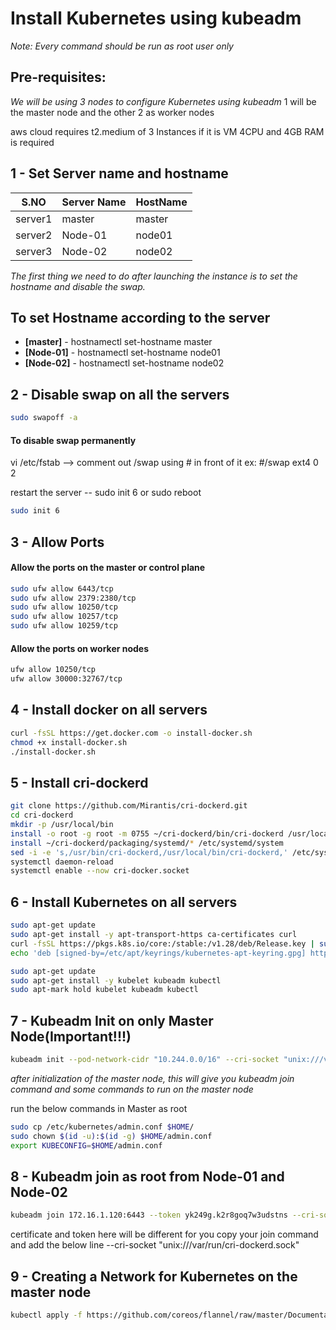# Install Kubernetes using kubeadm

_Note: Every command should be run as root user only_

## Pre-requisites:
_We will be using 3 nodes to configure Kubernetes using kubeadm_
1 will be the master node and the other 2 as worker nodes

aws cloud requires t2.medium of 3 Instances
if it is VM 4CPU and 4GB RAM is required

## 1 - Set Server name and hostname
| S.NO | Server Name | HostName |
| ---- | ----------- | -------- |
| server1	| master | master |
| server2	| Node-01	| node01 |
| server3	|	Node-02	| node02 |

_The first thing we need to do after launching the instance is to set the hostname and disable the swap._


## To set Hostname according to the server

- __[master]__    - hostnamectl set-hostname master
- __[Node-01]__   - hostnamectl set-hostname node01
- __[Node-02]__   - hostnamectl set-hostname node02


## 2 - Disable swap on all the servers
```sh
sudo swapoff -a
```
#### To disable swap permanently
vi /etc/fstab  --> comment out /swap using # in front of it
ex: #/swap ext4 0 2

restart the server -- sudo init 6 or sudo reboot
```sh
sudo init 6
```

## 3 - Allow Ports

#### Allow the ports on the master or control plane
```sh
sudo ufw allow 6443/tcp
sudo ufw allow 2379:2380/tcp
sudo ufw allow 10250/tcp
sudo ufw allow 10257/tcp
sudo ufw allow 10259/tcp
```

#### Allow the ports on worker nodes
```sh
ufw allow 10250/tcp
ufw allow 30000:32767/tcp
```

## 4 - Install docker on all servers
```sh
curl -fsSL https://get.docker.com -o install-docker.sh
chmod +x install-docker.sh
./install-docker.sh
```

## 5 - Install cri-dockerd
```sh
git clone https://github.com/Mirantis/cri-dockerd.git
cd cri-dockerd
mkdir -p /usr/local/bin
install -o root -g root -m 0755 ~/cri-dockerd/bin/cri-dockerd /usr/local/bin/cri-dockerd
install ~/cri-dockerd/packaging/systemd/* /etc/systemd/system
sed -i -e 's,/usr/bin/cri-dockerd,/usr/local/bin/cri-dockerd,' /etc/systemd/system/cri-docker.service
systemctl daemon-reload
systemctl enable --now cri-docker.socket
```

## 6 - Install Kubernetes on all servers
```sh
sudo apt-get update
sudo apt-get install -y apt-transport-https ca-certificates curl
curl -fsSL https://pkgs.k8s.io/core:/stable:/v1.28/deb/Release.key | sudo gpg --dearmor -o /etc/apt/keyrings/kubernetes-apt-keyring.gpg
echo 'deb [signed-by=/etc/apt/keyrings/kubernetes-apt-keyring.gpg] https://pkgs.k8s.io/core:/stable:/v1.28/deb/ /' | sudo tee /etc/apt/sources.list.d/kubernetes.list
```
```sh
sudo apt-get update
sudo apt-get install -y kubelet kubeadm kubectl
sudo apt-mark hold kubelet kubeadm kubectl
```

## 7 - Kubeadm Init on only Master Node(Important!!!)
```sh
kubeadm init --pod-network-cidr "10.244.0.0/16" --cri-socket "unix:///var/run/cri-dockerd.sock"
```

_after initialization of the master node, this will give you kubeadm join command and some commands to run on the master node_

run the below commands in Master as root
```sh
sudo cp /etc/kubernetes/admin.conf $HOME/
sudo chown $(id -u):$(id -g) $HOME/admin.conf
export KUBECONFIG=$HOME/admin.conf
```

## 8 - Kubeadm join as root from Node-01 and Node-02
```sh
kubeadm join 172.16.1.120:6443 --token yk249g.k2r8goq7w3udstns --cri-socket "unix:///var/run/cri-dockerd.sock" --discovery-token-ca-cert-hash sha256:06eaaa2c442aee7ba072c2ce7322c9f089ee8be4bddf1bae706bc1f79b454cfc
```
certificate and token here will be different for you copy your join command and add the below line
--cri-socket "unix:///var/run/cri-dockerd.sock"


## 9 - Creating a Network for Kubernetes on the master node
```sh
kubectl apply -f https://github.com/coreos/flannel/raw/master/Documentation/kube-flannel.yml
```
